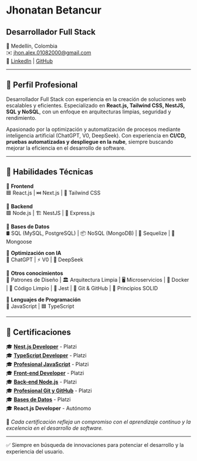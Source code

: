 # Jhonatan Betancur

## Desarrollador Full Stack

📍 Medellín, Colombia  
✉️ jhon.alex.01082000@gmail.com  
🔗 [LinkedIn](https://www.linkedin.com/in/jhonatan-betancur-817203211/) | [GitHub](https://github.com/DalexFS)  

---

## 📌 Perfil Profesional

Desarrollador Full Stack con experiencia en la creación de soluciones web escalables y eficientes. Especializado en **React.js, Tailwind CSS, NestJS, SQL y NoSQL**, con un enfoque en arquitecturas limpias, seguridad y rendimiento.

Apasionado por la optimización y automatización de procesos mediante inteligencia artificial (ChatGPT, V0, DeepSeek). Con experiencia en **CI/CD, pruebas automatizadas y despliegue en la nube**, siempre buscando mejorar la eficiencia en el desarrollo de software.

---

## 🚀 Habilidades Técnicas

🔹 **Frontend**  
🟦 React.js | ⏭️ Next.js | 🎨 Tailwind CSS  

🔹 **Backend**  
🟩 Node.js | 🏗️ NestJS | 🚀 Express.js  

🔹 **Bases de Datos**  
🛢️ SQL (MySQL, PostgreSQL) | 📦 NoSQL (MongoDB) | 🔄 Sequelize | 🔗 Mongoose  

🔹 **Optimización con IA**  
🤖 ChatGPT | ⚡ V0 | 🧠 DeepSeek  

🔹 **Otros conocimientos**  
📐 Patrones de Diseño | 🏛️ Arquitectura Limpia | 🖥️ Microservicios | 🐳 Docker | 📝 Código Limpio | 🧪 Jest | 🔀 Git & GitHub | 🎯 Principios SOLID  

🔹 **Lenguajes de Programación**  
📜 JavaScript | 🟦 TypeScript  

---

## 📜 Certificaciones

🎓 [**Nest.js Developer**](https://platzi.com/p/JhonatanBetancur/curso/2272-nestjs/diploma/detalle/) - Platzi  
🎓 [**TypeScript Developer**](https://platzi.com/p/JhonatanBetancur/curso/2878-typescript/diploma/detalle/) - Platzi  
🎓 [**Profesional JavaScript**](https://platzi.com/p/JhonatanBetancur/curso/1642-javascript-profesional/diploma/detalle/) - Platzi  
🎓 [**Front-end Developer**](https://platzi.com/p/JhonatanBetancur/curso/2467-frontend-developer/diploma/detalle/) - Platzi  
🎓 [**Back-end Node.js**](https://platzi.com/p/JhonatanBetancur/curso/2485-backend-nodejs/diploma/detalle/) - Platzi  
🎓 [**Profesional Git y GitHub**](https://platzi.com/p/JhonatanBetancur/curso/1557-git-github/diploma/detalle/) - Platzi  
🎓 [**Bases de Datos**](https://platzi.com/p/JhonatanBetancur/curso/1557-git-github/diploma/detalle/) - Platzi  
🎓 **React.js Developer** - Autónomo  

📌 *Cada certificación refleja un compromiso con el aprendizaje continuo y la excelencia en el desarrollo de software.*

---

✅ Siempre en búsqueda de innovaciones para potenciar el desarrollo y la experiencia del usuario.

